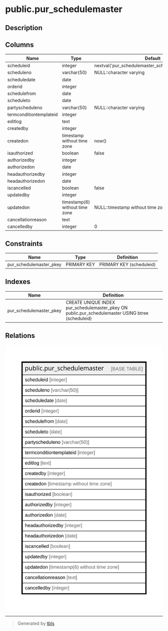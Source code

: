 # public.pur_schedulemaster

## Description

## Columns

| Name | Type | Default | Nullable | Children | Parents | Comment |
| ---- | ---- | ------- | -------- | -------- | ------- | ------- |
| scheduleid | integer | nextval('pur_schedulemaster_scheduleid_seq'::regclass) | false |  |  |  |
| scheduleno | varchar(50) | NULL::character varying | true |  |  |  |
| scheduledate | date |  | true |  |  |  |
| orderid | integer |  | true |  |  |  |
| schedulefrom | date |  | true |  |  |  |
| scheduleto | date |  | true |  |  |  |
| partyscheduleno | varchar(50) | NULL::character varying | true |  |  |  |
| termconditiontemplateid | integer |  | true |  |  |  |
| editlog | text |  | true |  |  |  |
| createdby | integer |  | true |  |  |  |
| createdon | timestamp without time zone | now() | true |  |  |  |
| isauthorized | boolean | false | true |  |  |  |
| authorizedby | integer |  | true |  |  |  |
| authorizedon | date |  | true |  |  |  |
| headauthorizedby | integer |  | true |  |  |  |
| headauthorizedon | date |  | true |  |  |  |
| iscancelled | boolean | false | true |  |  |  |
| updatedby | integer |  | true |  |  |  |
| updatedon | timestamp(6) without time zone | NULL::timestamp without time zone | true |  |  |  |
| cancellationreason | text |  | true |  |  |  |
| cancelledby | integer | 0 | true |  |  |  |

## Constraints

| Name | Type | Definition |
| ---- | ---- | ---------- |
| pur_schedulemaster_pkey | PRIMARY KEY | PRIMARY KEY (scheduleid) |

## Indexes

| Name | Definition |
| ---- | ---------- |
| pur_schedulemaster_pkey | CREATE UNIQUE INDEX pur_schedulemaster_pkey ON public.pur_schedulemaster USING btree (scheduleid) |

## Relations

![er](public.pur_schedulemaster.svg)

---

> Generated by [tbls](https://github.com/k1LoW/tbls)
